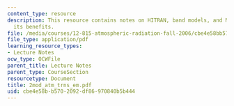 ```yaml
---
content_type: resource
description: This resource contains notes on HITRAN, band models, and MODTRAN and
  its benefits.
file: /media/courses/12-815-atmospheric-radiation-fall-2006/cbe4e58bb5702092df86970840b5b444_2mod_atm_trns_em.pdf
file_type: application/pdf
learning_resource_types:
- Lecture Notes
ocw_type: OCWFile
parent_title: Lecture Notes
parent_type: CourseSection
resourcetype: Document
title: 2mod_atm_trns_em.pdf
uid: cbe4e58b-b570-2092-df86-970840b5b444
---
```

